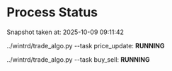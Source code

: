 # Process Status

Snapshot taken at: 2025-10-09 09:11:42

../wintrd/trade_algo.py --task price_update: **RUNNING**

../wintrd/trade_algo.py --task buy_sell: **RUNNING**


